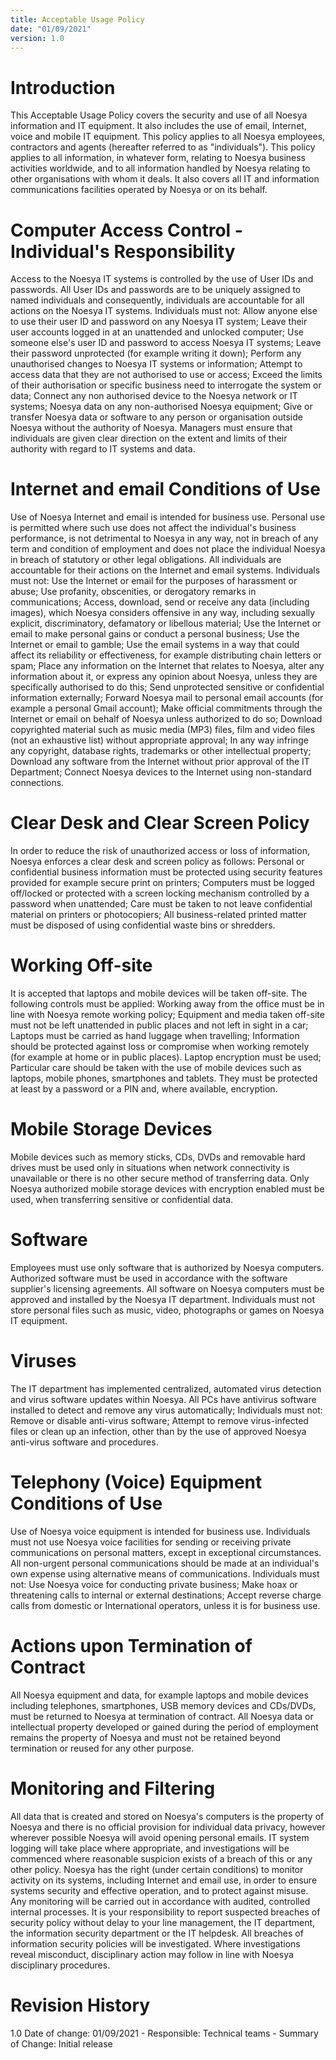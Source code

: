 ```yaml
---
title: Acceptable Usage Policy
date: "01/09/2021"
version: 1.0
---
```

# Introduction
This Acceptable Usage Policy covers the security and use of all Noesya information and IT equipment. It also includes the use of email, Internet, voice and mobile IT equipment. This policy applies to all Noesya employees, contractors and agents (hereafter referred to as "individuals").
This policy applies to all information, in whatever form, relating to Noesya business activities worldwide, and to all information handled by Noesya relating to other organisations with whom it deals. It also covers all IT and information communications facilities operated by Noesya or on its behalf.

# Computer Access Control - Individual's Responsibility
Access to the Noesya IT systems is controlled by the use of User IDs and passwords. All User IDs and passwords are to be uniquely assigned to named individuals and consequently, individuals are accountable for all actions on the Noesya IT systems.
Individuals must not: Allow anyone else to use their user ID and password on any Noesya IT system; Leave their user accounts logged in at an unattended and unlocked computer; Use someone else's user ID and password to access Noesya IT systems; Leave their password unprotected (for example writing it down); Perform any unauthorised changes to Noesya IT systems or information; Attempt to access data that they are not authorised to use or access; Exceed the limits of their authorisation or specific business need to interrogate the system or data; Connect any non authorised device to the Noesya network or IT systems; Noesya data on any non-authorised Noesya equipment; Give or transfer Noesya data or software to any person or organisation outside Noesya without the authority of Noesya.
Managers must ensure that individuals are given clear direction on the extent and limits of their authority with regard to IT systems and data.

# Internet and email Conditions of Use
Use of Noesya Internet and email is intended for business use. Personal use is permitted where such use does not affect the individual's business performance, is not detrimental to Noesya in any way, not in breach of any term and condition of employment and does not place the individual Noesya in breach of statutory or other legal obligations.
All individuals are accountable for their actions on the Internet and email systems. Individuals must not: Use the Internet or email for the purposes of harassment or abuse; Use profanity, obscenities, or derogatory remarks in communications; Access, download, send or receive any data (including images), which Noesya considers offensive in any way, including sexually explicit, discriminatory, defamatory or libellous material; Use the Internet or email to make personal gains or conduct a personal business; Use the Internet or email to gamble; Use the email systems in a way that could affect its reliability or effectiveness, for example distributing chain letters or spam; Place any information on the Internet that relates to Noesya, alter any information about it, or express any opinion about Noesya, unless they are specifically authorised to do this; Send unprotected sensitive or confidential information externally; Forward Noesya mail to personal email accounts (for example a personal Gmail account); Make official commitments through the Internet or email on behalf of Noesya unless authorized to do so; Download copyrighted material such as music media (MP3) files, film and video files (not an exhaustive list) without appropriate approval; In any way infringe any copyright, database rights, trademarks or other intellectual property; Download any software from the Internet without prior approval of the IT Department; Connect Noesya devices to the Internet using non-standard connections.

# Clear Desk and Clear Screen Policy
In order to reduce the risk of unauthorized access or loss of information, Noesya enforces a clear desk and screen policy as follows: Personal or confidential business information must be protected using security features provided for example secure print on printers; Computers must be logged off/locked or protected with a screen locking mechanism controlled by a password when unattended; Care must be taken to not leave confidential material on printers or photocopiers; All business-related printed matter must be disposed of using confidential waste bins or shredders.

# Working Off-site
It is accepted that laptops and mobile devices will be taken off-site. The following controls must be applied: Working away from the office must be in line with Noesya remote working policy; Equipment and media taken off-site must not be left unattended in public places and not left in sight in a car; Laptops must be carried as hand luggage when travelling; Information should be protected against loss or compromise when working remotely (for example at home or in public places). Laptop encryption must be used; Particular care should be taken with the use of mobile devices such as laptops, mobile phones, smartphones and tablets. They must be protected at least by a password or a PIN and, where available, encryption.

# Mobile Storage Devices
Mobile devices such as memory sticks, CDs, DVDs and removable hard drives must be used only in situations when network connectivity is unavailable or there is no other secure method of transferring data. Only Noesya authorized mobile storage devices with encryption enabled must be used, when transferring sensitive or confidential data.

# Software
Employees must use only software that is authorized by Noesya computers. Authorized software must be used in accordance with the software supplier's licensing agreements. All software on Noesya computers must be approved and installed by the Noesya IT department. Individuals must not store personal files such as music, video, photographs or games on Noesya IT equipment.

# Viruses
The IT department has implemented centralized, automated virus detection and virus software updates within
Noesya. All PCs have antivirus software installed to detect and remove any virus automatically; Individuals must not: Remove or disable anti-virus software; Attempt to remove virus-infected files or clean up an infection, other than by the use of approved Noesya anti-virus software and procedures.

# Telephony (Voice) Equipment Conditions of Use
Use of Noesya voice equipment is intended for business use. Individuals must not use Noesya voice facilities for sending or receiving private communications on personal matters, except in exceptional circumstances. All non-urgent personal communications should be made at an individual's own expense using alternative means of communications. Individuals must not: Use Noesya voice for conducting private business; Make hoax or threatening calls to internal or external destinations; Accept reverse charge calls from domestic or International operators, unless it is for business use.

# Actions upon Termination of Contract
All Noesya equipment and data, for example laptops and mobile devices including telephones, smartphones, USB memory devices and CDs/DVDs, must be returned to Noesya at termination of contract.
All Noesya data or intellectual property developed or gained during the period of employment remains the property of Noesya and must not be retained beyond termination or reused for any other purpose.

# Monitoring and Filtering
All data that is created and stored on Noesya's computers is the property of Noesya and there is no official provision for individual data privacy, however wherever possible Noesya will avoid opening personal emails.
IT system logging will take place where appropriate, and investigations will be commenced where reasonable suspicion exists of a breach of this or any other policy. Noesya has the right (under certain conditions) to monitor activity on its systems, including Internet and email use, in order to ensure systems security and effective operation, and to protect against misuse.
Any monitoring will be carried out in accordance with audited, controlled internal processes.
It is your responsibility to report suspected breaches of security policy without delay to your line management, the IT department, the information security department or the IT helpdesk. All breaches of information security policies will be investigated. Where investigations reveal misconduct, disciplinary action may follow in line with Noesya disciplinary procedures.

# Revision History
1.0 Date of change: 01/09/2021 - Responsible: Technical teams - Summary of Change: Initial release
